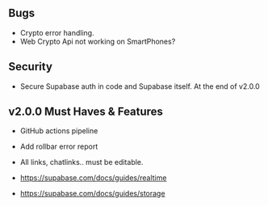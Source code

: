 ## Bugs

- Crypto error handling.
- Web Crypto Api not working on SmartPhones?

## Security

- Secure Supabase auth in code and Supabase itself. At the end of v2.0.0

## v2.0.0 Must Haves & Features

- GitHub actions pipeline

- Add rollbar error report

- All links, chatlinks.. must be editable.

- https://supabase.com/docs/guides/realtime

- https://supabase.com/docs/guides/storage
